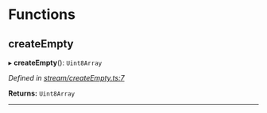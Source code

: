 

# Functions

<a id="createempty"></a>

##  createEmpty

▸ **createEmpty**(): `Uint8Array`

*Defined in [stream/createEmpty.ts:7](https://github.com/polkadot-js/common/blob/4c658e8/packages/trie-codec/src/stream/createEmpty.ts#L7)*

**Returns:** `Uint8Array`

___

